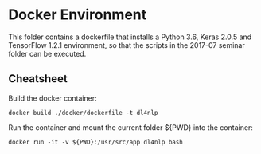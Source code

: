 # Docker Environment

This folder contains a dockerfile that installs a Python 3.6, Keras 2.0.5 and TensorFlow 1.2.1 environment, so that the scripts in the 2017-07 seminar folder can be executed.


## Cheatsheet

Build the docker container:
```
docker build ./docker/dockerfile -t dl4nlp
```


Run the container and mount the current folder ${PWD} into the container:
```
docker run -it -v ${PWD}:/usr/src/app dl4nlp bash
```

